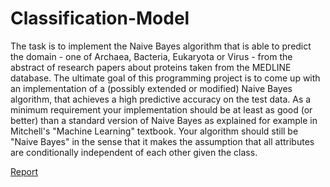 # Classification-Model
The task is to implement the Naive Bayes algorithm that is able to predict the domain - one of Archaea, Bacteria, Eukaryota or Virus - from the abstract of research papers about proteins taken from the MEDLINE database. 
The ultimate goal of this programming project is to come up with an implementation of a (possibly extended or modified) Naive Bayes algorithm, that achieves a high predictive accuracy on the test data. As a minimum requirement your implementation should be at least as good (or better) than a standard version of Naive Bayes as explained for example in Mitchell's "Machine Learning" textbook. Your algorithm should still be "Naive Bayes" in the sense that it makes the assumption that all attributes are conditionally independent of each other given the class.

 [Report](https://ceberriosm.github.io/Classification-Model/)
